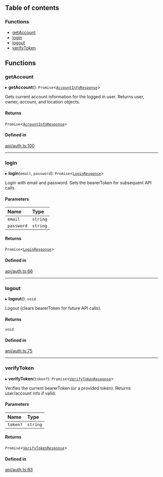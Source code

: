 ## Table of contents

### Functions

- [getAccount](auth.md#getaccount)
- [login](auth.md#login)
- [logout](auth.md#logout)
- [verifyToken](auth.md#verifytoken)

## Functions

### getAccount

▸ **getAccount**(): `Promise`\<[`AccountInfoResponse`](../modules.md#accountinforesponse)\>

Gets current account information for the logged in user.
Returns user, owner, account, and location objects.

#### Returns

`Promise`\<[`AccountInfoResponse`](../modules.md#accountinforesponse)\>

#### Defined in

[api/auth.ts:100](https://github.com/Prove-Anything/smartlinks/blob/2322afa091763cbb81ba4db4b90e49b576099120/src/api/auth.ts#L100)

___

### login

▸ **login**(`email`, `password`): `Promise`\<[`LoginResponse`](../modules.md#loginresponse)\>

Login with email and password.
Sets the bearerToken for subsequent API calls.

#### Parameters

| Name | Type |
| :------ | :------ |
| `email` | `string` |
| `password` | `string` |

#### Returns

`Promise`\<[`LoginResponse`](../modules.md#loginresponse)\>

#### Defined in

[api/auth.ts:66](https://github.com/Prove-Anything/smartlinks/blob/2322afa091763cbb81ba4db4b90e49b576099120/src/api/auth.ts#L66)

___

### logout

▸ **logout**(): `void`

Logout (clears bearerToken for future API calls).

#### Returns

`void`

#### Defined in

[api/auth.ts:75](https://github.com/Prove-Anything/smartlinks/blob/2322afa091763cbb81ba4db4b90e49b576099120/src/api/auth.ts#L75)

___

### verifyToken

▸ **verifyToken**(`token?`): `Promise`\<[`VerifyTokenResponse`](../modules.md#verifytokenresponse)\>

Verifies the current bearerToken (or a provided token).
Returns user/account info if valid.

#### Parameters

| Name | Type |
| :------ | :------ |
| `token?` | `string` |

#### Returns

`Promise`\<[`VerifyTokenResponse`](../modules.md#verifytokenresponse)\>

#### Defined in

[api/auth.ts:83](https://github.com/Prove-Anything/smartlinks/blob/2322afa091763cbb81ba4db4b90e49b576099120/src/api/auth.ts#L83)
